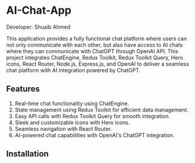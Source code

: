 # AI-Chat-App

Developer: Shuaib Ahmed 

This application provides a fully functional chat platform where users can not only communicate with each other, but also have access to AI chats where they can communicate with ChatGPT through OpenAI API. This project integrates ChatEngine, Redux Toolkit, Redux Toolkit Query, Hero icons, React Router, Node.js, Express.js, and OpenAI to deliver a seamless chat platform with AI integration powered by ChatGPT.


## Features
1. Real-time chat functionality using ChatEngine.
2. State management using Redux Toolkit for efficient data management.
3. Easy API calls with Redux Toolkit Query for smooth integration.
4. Sleek and customizable icons with Hero icons.
5. Seamless navigation with React Router.
6. AI-powered chat capabilities with OpenAI's ChatGPT integration.

## Installation




